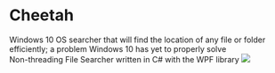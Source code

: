 # Cheetah
Windows 10 OS searcher that will find the location of any file or folder efficiently; a problem Windows 10 has yet to properly solve
</br>
Non-threading File Searcher written in C# with the WPF library
![](https://i.imgur.com/EhWoKwX.png)
